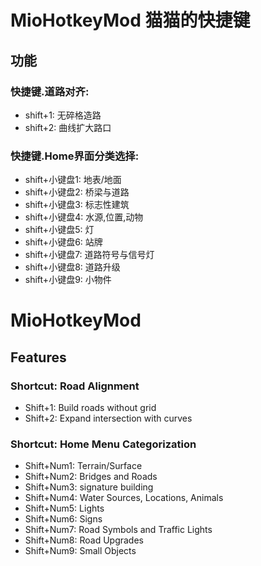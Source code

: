 # MioHotkeyMod 猫猫的快捷键

## 功能
### 快捷键.道路对齐:​  
* shift+1: 无碎格造路  
* shift+2: 曲线扩大路口  

### 快捷键.Home界面分类选择:​  
* shift+小键盘1: 地表/地面  
* shift+小键盘2: 桥梁与道路  
* shift+小键盘3: 标志性建筑
* shift+小键盘4: 水源,位置,动物  
* shift+小键盘5: 灯  
* shift+小键盘6: 站牌  
* shift+小键盘7: 道路符号与信号灯  
* shift+小键盘8: 道路升级  
* shift+小键盘9: 小物件  


# MioHotkeyMod
## Features
### Shortcut: Road Alignment  
* Shift+1: Build roads without grid
* Shift+2: Expand intersection with curves  
### Shortcut: Home Menu Categorization  
* Shift+Num1: Terrain/Surface
* Shift+Num2: Bridges and Roads
* Shift+Num3: signature building
* Shift+Num4: Water Sources, Locations, Animals
* Shift+Num5: Lights
* Shift+Num6: Signs
* Shift+Num7: Road Symbols and Traffic Lights
* Shift+Num8: Road Upgrades
* Shift+Num9: Small Objects  
